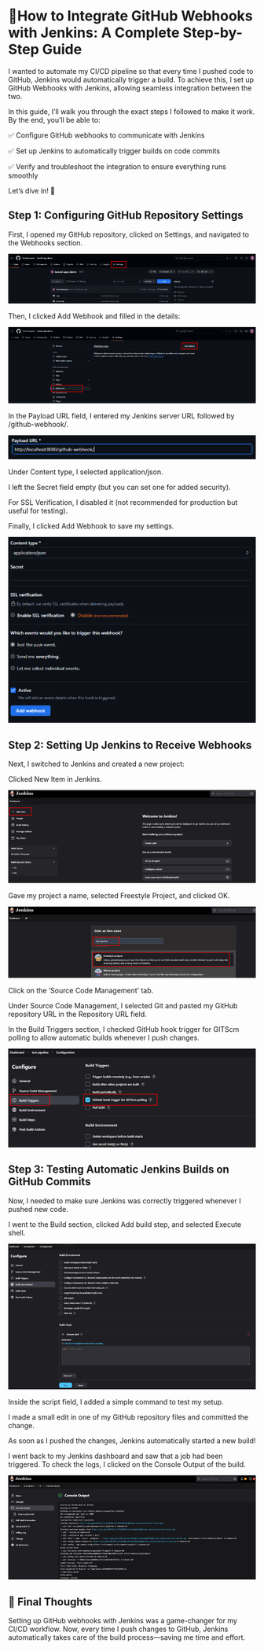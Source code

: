# 🐧How to Integrate GitHub Webhooks with Jenkins: A Complete Step-by-Step Guide

I wanted to automate my CI/CD pipeline so that every time I pushed code to GitHub, Jenkins would automatically trigger a build. To achieve this, I set up GitHub Webhooks with Jenkins, allowing seamless integration between the two.

In this guide, I’ll walk you through the exact steps I followed to make it work. By the end, you’ll be able to:

✅ Configure GitHub webhooks to communicate with Jenkins

✅ Set up Jenkins to automatically trigger builds on code commits

✅ Verify and troubleshoot the integration to ensure everything runs smoothly

Let’s dive in! 🚀

## Step 1: Configuring GitHub Repository Settings

First, I opened my GitHub repository, clicked on Settings, and navigated to the Webhooks section.

![alt text](images/image.png)

Then, I clicked Add Webhook and filled in the details:

![alt text](images/image-1.png)

In the Payload URL field, I entered my Jenkins server URL followed by /github-webhook/.

![alt text](images/image-2.png)

Under Content type, I selected application/json.

I left the Secret field empty (but you can set one for added security).

For SSL Verification, I disabled it (not recommended for production but useful for testing).

Finally, I clicked Add Webhook to save my settings.

![alt text](images/image-3.png)

## Step 2: Setting Up Jenkins to Receive Webhooks

Next, I switched to Jenkins and created a new project:

Clicked New Item in Jenkins.

![alt text](images/image-4.png)

Gave my project a name, selected Freestyle Project, and clicked OK.

![alt text](images/image-5.png)

Click on the ‘Source Code Management’ tab.

Under Source Code Management, I selected Git and pasted my GitHub repository URL in the Repository URL field.

In the Build Triggers section, I checked GitHub hook trigger for GITScm polling to allow automatic builds whenever I push changes.

![alt text](images/image-6.png)

## Step 3: Testing Automatic Jenkins Builds on GitHub Commits

Now, I needed to make sure Jenkins was correctly triggered whenever I pushed new code.

I went to the Build section, clicked Add build step, and selected Execute shell.

![alt text](images/image-7.png)

Inside the script field, I added a simple command to test my setup.

I made a small edit in one of my GitHub repository files and committed the change.

As soon as I pushed the changes, Jenkins automatically started a new build!

I went back to my Jenkins dashboard and saw that a job had been triggered. To check the logs, I clicked on the Console Output of the build.

![alt text](images/image-8.png)

## 🎯 Final Thoughts

Setting up GitHub webhooks with Jenkins was a game-changer for my CI/CD workflow. Now, every time I push changes to GitHub, Jenkins automatically takes care of the build process—saving me time and effort.